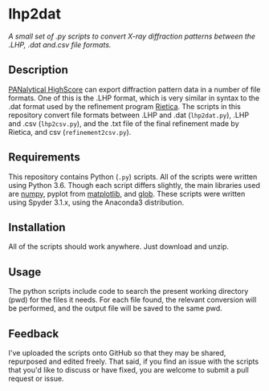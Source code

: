 # lhp2dat
*A small set of .py scripts to convert X-ray diffraction patterns between the .LHP, .dat and.csv file formats.*

## Description
[PANalytical HighScore](http://www.panalytical.com/Xray-diffraction-software/HighScore.htm) can export diffraction pattern data in a number of file formats. One of this is the .LHP format, which is very similar in syntax to the .dat format used by the refinement program [Rietica](http://www.rietica.org/). The scripts in this repository convert file formats between .LHP and .dat (`lhp2dat.py`), .LHP and .csv (`lhp2csv.py`), and the .txt file of the final refinement made by Rietica, and csv (`refinement2csv.py`).

## Requirements
This repository contains Python (`.py`) scripts. All of the scripts were written using Python 3.6. Though each script differs slightly, the main libraries used are [numpy](http://www.numpy.org/), pyplot from [matplotlib](https://matplotlib.org/index.html), and [glob](https://docs.python.org/3.5/library/glob.html). These scripts were written using Spyder 3.1.x, using the Anaconda3 distribution.
    
## Installation
All of the scripts should work anywhere. Just download and unzip.

## Usage
The python scripts include code to search the present working directory (pwd) for the files it needs. For each file found, the relevant conversion will be performed, and the output file will be saved to the same pwd.

## Feedback
I've uploaded the scripts onto GitHub so that they may be shared, repurposed and edited freely. That said, if you find an issue with the scripts that you'd like to discuss or have fixed, you are welcome to submit a pull request or issue.

